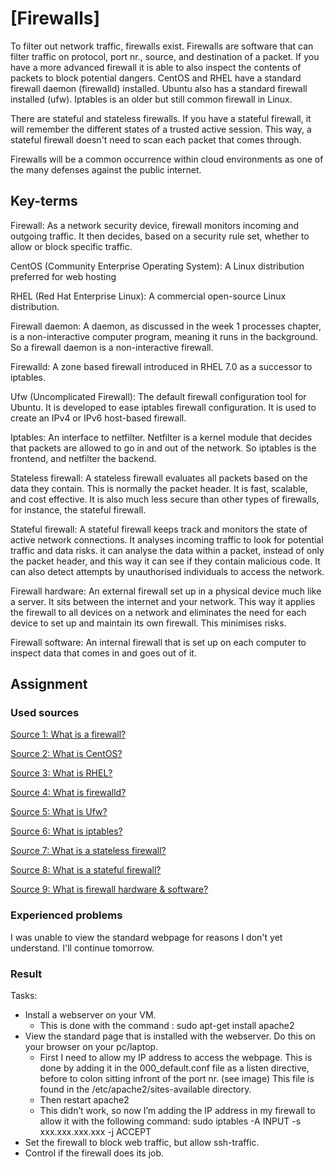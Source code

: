 # [Firewalls]
To filter out network traffic, firewalls exist. Firewalls are software that can filter traffic on protocol, port nr., source, and destination of a packet. If you have a more advanced firewall it is able to also inspect the contents of packets to block potential dangers.
CentOS and RHEL have a standard firewall daemon (firewalld) installed. Ubuntu also has a standard firewall installed (ufw). Iptables is an older but still common firewall in Linux.

There are stateful and stateless firewalls. If you have a stateful firewall, it will remember the different states of a trusted active session. This way, a stateful firewall doesn't need to scan each packet that comes through. 

Firewalls will be a common occurrence within cloud environments as one of the many defenses against the public internet.

## Key-terms
Firewall: As a network security device, firewall monitors incoming and outgoing traffic. It then decides, based on a security rule set, whether to allow or block specific traffic.

CentOS (Community Enterprise Operating System): A Linux distribution preferred for web hosting

RHEL (Red Hat Enterprise Linux): A commercial open-source Linux distribution.

Firewall daemon: A daemon, as discussed in the week 1 processes chapter, is a non-interactive computer program, meaning it runs in the background. So a firewall daemon is a non-interactive firewall.

Firewalld: A zone based firewall introduced in RHEL 7.0 as a successor to iptables. 

Ufw (Uncomplicated Firewall): The default firewall configuration tool for Ubuntu. It is developed to ease iptables firewall configuration. It is used to create an IPv4 or IPv6 host-based firewall.

Iptables: An interface to netfilter. Netfilter is a kernel module that decides that packets are allowed to go in and out of the network. So iptables is the frontend, and netfilter the backend. 

Stateless firewall: A stateless firewall evaluates all packets based on the data they contain. This is normally the packet header.
It is fast, scalable, and cost effective. It is also much less secure than other types of firewalls, for instance, the stateful firewall.

Stateful firewall: A stateful firewall keeps track and monitors the state of active network connections. It analyses incoming traffic to look for potential traffic and data risks. it can analyse the data within a packet, instead of only the packet header, and this way it can see if they contain malicious code. It can also detect attempts by unauthorised individuals to access the network.

Firewall hardware: An external firewall set up in a physical device much like a server. It sits between the internet and your network. This way it applies the firewall to all devices on a network and eliminates the need for each device to set up and maintain its own firewall. This minimises risks.

Firewall software: An internal firewall that is set up on each computer to inspect data that comes in and goes out of it. 

## Assignment
### Used sources
[Source 1: What is a firewall?](https://www.cisco.com/c/en/us/products/security/firewalls/what-is-a-firewall.html)

[Source 2: What is CentOS?](https://www.liquidweb.com/kb/what-is-centos/#:~:text=What%20is%20CentOS%20used%20for,OS%20used%20for%20web%20hosting.)

[Source 3: What is RHEL?](https://en.wikipedia.org/wiki/Red_Hat_Enterprise_Linux)

[Source 4: What is firewalld?](https://www.redhat.com/sysadmin/beginners-guide-firewalld)

[Source 5: What is Ufw?](https://help.ubuntu.com/community/UFW)

[Source 6: What is iptables?](https://medium.com/skilluped/what-is-iptables-and-how-to-use-it-781818422e52)

[Source 7: What is a stateless firewall?](https://www.checkpoint.com/cyber-hub/network-security/what-is-firewall/what-is-a-stateless-firewall/#:~:text=A%20stateless%20firewall%20is%20one,the%20data%20that%20it%20contains.)

[Source 8: What is a stateful firewall?](https://www.fortinet.com/resources/cyberglossary/stateful-firewall)

[Source 9: What is firewall hardware & software?](https://www.fortinet.com/resources/cyberglossary/hardware-firewalls-better-than-software)


### Experienced problems
I was unable to view the standard webpage for reasons I don't yet understand. I'll continue tomorrow.

### Result
Tasks:
-   Install a webserver on your VM.
    -	This is done with the command : sudo apt-get install apache2
-   View the standard page that is installed with the webserver. Do this on your browser on your pc/laptop.
    -	First I need to allow my IP address to access the webpage. This is done by adding it in the 000_default.conf file as a listen directive, before to colon sitting infront of the port nr. (see image) This file is found in the /etc/apache2/sites-available directory. 
    -	Then restart apache2
    -	This didn’t work, so now I’m adding the IP address in my firewall to allow it with the following command: sudo iptables -A INPUT -s xxx.xxx.xxx.xxx -j ACCEPT
-   Set the firewall to block web traffic, but allow ssh-traffic.
-   Control if the firewall does its job.

